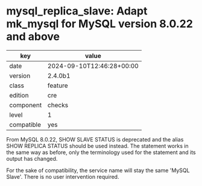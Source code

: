 [//]: # (werk v2)
# mysql_replica_slave: Adapt mk_mysql for MySQL version 8.0.22 and above

key        | value
---------- | ---
date       | 2024-09-10T12:46:28+00:00
version    | 2.4.0b1
class      | feature
edition    | cre
component  | checks
level      | 1
compatible | yes

From MySQL 8.0.22, SHOW SLAVE STATUS is deprecated and the alias SHOW REPLICA STATUS should be used instead.
The statement works in the same way as before, only the terminology used for the statement and its output has changed.

For the sake of compatibility, the service name will stay the same 'MySQL Slave'.
There is no user intervention required.
